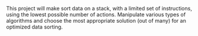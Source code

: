 This project will make sort data on a stack, with a limited set of instructions, using the lowest possible number of actions. Manipulate various types of algorithms and choose the most appropriate solution (out of many) for an optimized data sorting. 
